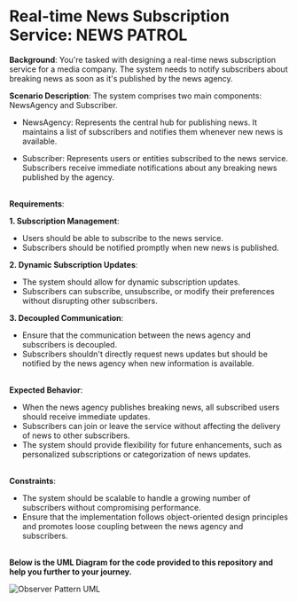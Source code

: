 # Real-time News Subscription Service: NEWS PATROL<br />

**Background**: You're tasked with designing a real-time news subscription service for a media company. The system needs to notify subscribers about breaking news as soon as it's published by the news agency.

**Scenario Description**: The system comprises two main components: NewsAgency and Subscriber.

* NewsAgency: Represents the central hub for publishing news. It maintains a list of subscribers and notifies them whenever new news is available.

* Subscriber: Represents users or entities subscribed to the news service. Subscribers receive immediate notifications about any breaking news published by the agency.<br /> <br /> 

**Requirements**:<br />

  **1. Subscription Management**:

- Users should be able to subscribe to the news service.
- Subscribers should be notified promptly when new news is published.

**2. Dynamic Subscription Updates**:

- The system should allow for dynamic subscription updates. 
- Subscribers can subscribe, unsubscribe, or modify their preferences without disrupting other subscribers.

**3. Decoupled Communication**:

- Ensure that the communication between the news agency and subscribers is decoupled. 
- Subscribers shouldn't directly request news updates but should be notified by the news agency when new information is available.<br /> <br /> 

**Expected Behavior**:<br />

* When the news agency publishes breaking news, all subscribed users should receive immediate updates.
* Subscribers can join or leave the service without affecting the delivery of news to other subscribers.
* The system should provide flexibility for future enhancements, such as personalized subscriptions or categorization of news updates.<br /> <br /> 

**Constraints**:<br /> 

* The system should be scalable to handle a growing number of subscribers without compromising performance.
* Ensure that the implementation follows object-oriented design principles and promotes loose coupling between the news agency and subscribers.<br /> <br /> 


**Below is the UML Diagram for the code provided to this repository and help you further to your journey.** 

![Observer Pattern UML](https://github.com/brixcyver/observerPattern/assets/142380216/8000d336-2cb9-4e43-8e6b-d93c6783f60a)

